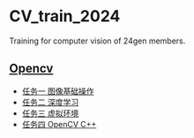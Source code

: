 # CV_train_2024
Training for computer vision of 24gen members.
## [Opencv](/opencv/)
 -  [任务一 图像基础操作](/opencv/Task1_basic_operates/)
 -  [任务二 深度学习](/opencv/Task2_DeepLearning/)
 -  [任务三 虚拟环境](/EmbemdedLinux/Task3_VirtureMachine/)
 -  [任务四 OpenCV C++](/EmbemdedLinux/Task4_OpenCV_Cpp/)
